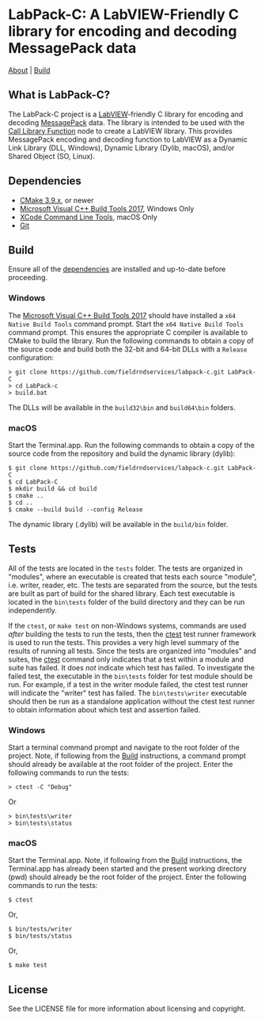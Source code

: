 # LabPack-C: A LabVIEW-Friendly C library for encoding and decoding MessagePack data

[About](#what-is-labpack-c) | [Build](#build)

## What is LabPack-C?

The LabPack-C project is a [LabVIEW](http://www.ni.com/labview)-friendly C library for encoding and decoding [MessagePack](http://www.msgpack.org) data. The library is intended to be used with the [Call Library Function](http://zone.ni.com/reference/en-XX/help/371361P-01/glang/call_library_function/) node to create a LabVIEW library. This provides MessagePack encoding and decoding function to LabVIEW as a Dynamic Link Library (DLL, Windows), Dynamic Library (Dylib, macOS), and/or Shared Object (SO, Linux).

## Dependencies

- [CMake 3.9.x](https://cmake.org/), or newer
- [Microsoft Visual C++ Build Tools 2017](https://www.visualstudio.com/downloads/#build-tools-for-visual-studio-2017), Windows Only
- [XCode Command Line Tools](https://developer.apple.com/xcode/features/), macOS Only
- [Git](https://git-scm.com/)

## Build

Ensure all of the [dependencies](#dependencies) are installed and up-to-date before proceeding.

### Windows

The [Microsoft Visual C++ Build Tools 2017](https://www.visualstudio.com/downloads/#build-tools-for-visual-studio-2017) should have installed a `x64 Native Build Tools` command prompt. Start the `x64 Native Build Tools` command prompt. This ensures the appropriate C compiler is available to CMake to build the library. Run the following commands to obtain a copy of the source code and build both the 32-bit and 64-bit DLLs with a `Release` configuration:

    > git clone https://github.com/fieldrndservices/labpack-c.git LabPack-C
    > cd LabPack-c
    > build.bat

The DLLs will be available in the `build32\bin` and `build64\bin` folders. 

### macOS

Start the Terminal.app. Run the following commands to obtain a copy of the source code from the repository and build the dynamic library (dylib):

    $ git clone https://github.com/fieldrndservices/labpack-c.git LabPack-C
    $ cd LabPack-C
    $ mkdir build && cd build
    $ cmake ..
    $ cd ..
    $ cmake --build build --config Release

The dynamic library (.dylib) will be available in the `build/bin` folder.

## Tests

All of the tests are located in the `tests` folder. The tests are organized in "modules", where an executable is created that tests each source "module", i.e. writer, reader, etc. The tests are separated from the source, but the tests are built as part of build for the shared library. Each test executable is located in the `bin\tests` folder of the build directory and they can be run independently.

If the `ctest`, or `make test` on non-Windows systems, commands are used _after_ building the tests to run the tests, then the [ctest](https://cmake.org/Wiki/CMake/Testing_With_CTest) test runner framework is used to run the tests. This provides a very high level summary of the results of running all tests. Since the tests are organized into "modules" and suites, the [ctest](https://cmake.org/cmake/help/v3.9/manual/ctest.1.html) command only indicates that a test within a module and suite has failed. It does _not_ indicate which test has failed. To investigate the failed test, the executable in the `bin\tests` folder for test module should be run. For example, if a test in the writer module failed, the ctest test runner will indicate the "writer" test has failed. The `bin\tests\writer` executable should then be run as a standalone application without the ctest test runner to obtain information about which test and assertion failed.

### Windows

Start a terminal command prompt and navigate to the root folder of the project. Note, if following from the [Build](#build) instructions, a command prompt should already be available at the root folder of the project. Enter the following commands to run the tests:

    > ctest -C "Debug"

Or

    > bin\tests\writer
    > bin\tests\status

### macOS

Start the Terminal.app. Note, if following from the [Build](#build) instructions, the Terminal.app has already been started and the present working directory (pwd) should already be the root folder of the project. Enter the following commands to run the tests:

    $ ctest

Or,

    $ bin/tests/writer
    $ bin/tests/status

Or,

    $ make test

## License

See the LICENSE file for more information about licensing and copyright.

